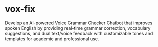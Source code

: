 # vox-fix
Develop an AI-powered Voice Grammar Checker Chatbot that improves spoken English by providing real-time  grammar correction, vocabulary suggestions, and dual text/voice feedback with customizable tones and templates for   academic and professional use.
